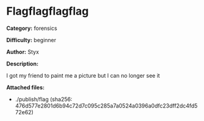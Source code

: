 # Flagflagflagflag

**Category:** forensics

**Difficulty:** beginner 

**Author:** Styx

**Description:**

I got my friend to paint me a picture but I can no longer see it

**Attached files:**

- ./publish/flag (sha256: 476d577e2801d6b94c72d7c095c285a7a0524a0396a0dfc23dff2dc4fd572e62)